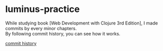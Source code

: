 # luminus-practice

While studying book [Web Development with Clojure 3rd Edition], I made commits by every minor chapters.  
By following commit history, you can see how it works.  

[commit history](https://github.com/lazyskulptor/luminus-practice/commits/main)


